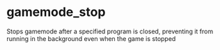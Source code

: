 # gamemode_stop
Stops gamemode after a specified program is closed, preventing it from running in the background even when the game is stopped
